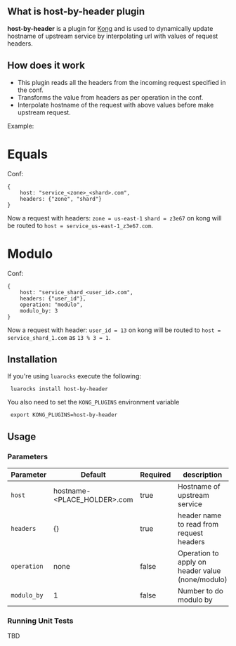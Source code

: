 ## What is host-by-header plugin

**host-by-header** is a plugin for [Kong](https://github.com/Mashape/kong) and is used to dynamically update hostname of upstream service by interpolating url with values of request headers.

## How does it work

- This plugin reads all the headers from the incoming request specified in the conf.
- Transforms the value from headers as per operation in the conf.
- Interpolate hostname of the request with above values before make upstream request.

Example:

# Equals
Conf:
```
{
    host: "service_<zone>_<shard>.com",
    headers: {"zone", "shard"}
}
```

Now a request with headers:
 `zone = us-east-1`
 `shard = z3e67`
on kong will be routed to `host = service_us-east-1_z3e67.com`.

# Modulo
Conf:
```
{
    host: "service_shard_<user_id>.com",
    headers: {"user_id"},
    operation: "modulo",
    modulo_by: 3
}
```

Now a request with header:
 `user_id = 13`
on kong will be routed to `host = service_shard_1.com` as `13 % 3 = 1`.

## Installation

If you're using `luarocks` execute the following:

     luarocks install host-by-header

You also need to set the `KONG_PLUGINS` environment variable

     export KONG_PLUGINS=host-by-header

## Usage

### Parameters

| Parameter | Default  | Required | description |
| --- | --- | --- | --- |
| `host` | hostname-<PLACE_HOLDER>.com | true | Hostname of upstream service |
| `headers` | {} | true | header name to read from request headers |
| `operation` | none | false | Operation to apply on header value (none/modulo) |
| `modulo_by` | 1 | false | Number to do modulo by |



### Running Unit Tests

TBD
